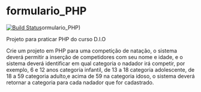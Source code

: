 # formulario_PHP
[![Build Status](https://travis-ci.com/htjoao/formulario_PHP.svg?branch=main)](https://travis-ci.com/htjoao/f)ormulario_PHP)

Projeto para praticar PHP do curso D.I.O

Crie um projeto em PHP para uma competição de natação,
o sistema deverá permitir a inserção de competidores com seu nome e idade,
e o sistema deverá identificar em qual categoria o nadador irá competir,
por exemplo, 6 e 12 anos categoria infantil, de 13 a 18 categoria adolescente,
de 18 a 59 categoria adulto,e acima de 59 na categoria idoso, o sistema deverá retornar a categoria para cada nadador que for cadastrado.
